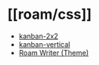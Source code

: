 # [[roam/css]]

- [kanban-2x2](https://github.com/itsjustmath/roam-css/tree/main/kanban-2x2)
- [kanban-vertical](https://github.com/itsjustmath/roam-css/blob/main/kanban-vertical/styles.css)
- [Roam Writer (Theme)](https://github.com/itsjustmath/roam-css/tree/main/roam-writer)
